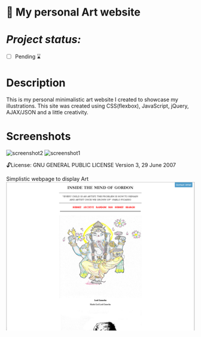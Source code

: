 
:art: My personal Art  website
==============
***Project status:***
==============
<!--:white_check_mark: Complete -->
- [ ] Pending       :hourglass:
<!-- - [ ] Incomplete     :x: -->


Description
===========

This is my personal minimalistic art website I created to showcase my illustrations. This site was created using CSS(flexbox), JavaScript, jQuery, AJAX/JSON and a little creativity.

Screenshots
===========

<img src="https://github.com/moseleygj/WebPages/blob/master/" alt="screenshot2" width="300px"/>

<img src="https://github.com/moseleygj/WebPages/blob/master/" alt="screenshot1" width="300px"/>


 :unlock:License:
GNU GENERAL PUBLIC LICENSE Version 3, 29 June 2007






Simplistic webpage to display Art
![Alt text](https://github.com/moseleygj/WebPages/blob/master/Art/Art.png)
